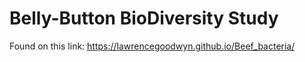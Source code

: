 # Belly-Button BioDiversity Study 
 
Found on this link: https://lawrencegoodwyn.github.io/Beef_bacteria/
